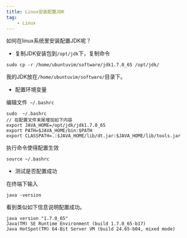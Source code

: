 ```yaml
---
title: Linux安装配置JDK
tag:
	- Linux
---
```


如何在linux系统里安装配置JDK呢？

* 复制JDK安装包到`/opt/jdk`下，复制命令
```shell
sudo cp -r /home/ubuntuvim/software/jdk1.7.0_65 /opt/jdk/
```
我的JDK放在`/home/ubuntuvim/software/`目录下。

* 配置环境变量

编辑文件` ~/.bashrc`
```shell
sudo  ~/.bashrc
// 在配置文件末尾增加如下内容
export JAVA_HOME=/opt/jdk/jdk1.7.0_65
export PATH=$JAVA_HOME/bin:$PATH
export CLASSPATH=.:$JAVA_HOME/lib/dt.jar:$JAVA_HOME/lib/tools.jar
```
执行命令使得配置生效
```
source ~/.bashrc
```

* 测试是否配置成功

在终端下输入
```shell
java -version
```
看到类似如下信息说明配置成功。
```
java version "1.7.0_65"
Java(TM) SE Runtime Environment (build 1.7.0_65-b17)
Java HotSpot(TM) 64-Bit Server VM (build 24.65-b04, mixed mode)
```
